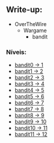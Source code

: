 ## Write-up:
  * OverTheWire
    * Wargame
      * bandit

### Níveis:
  - [bandit0  -> 1](./bandit1.md)
  - [bandit1  -> 2](./bandit2.md)
  - [bandit2  -> 3](./bandit3.md)
  - [bandit3  -> 4](./bandit4.md)
  - [bandit4  -> 5](./bandit5.md)
  - [bandit5  -> 6](./bandit6.md)
  - [bandit6  -> 7](./bandit7.md)
  - [bandit7  -> 8](./bandit8.md)
  - [bandit8  -> 9](./bandit9.md)
  - [bandit9  -> 10](./bandit10.md)
  - [bandit10 -> 11](./bandit11.md)
  - [bandit11 -> 12](./bandit12.md)